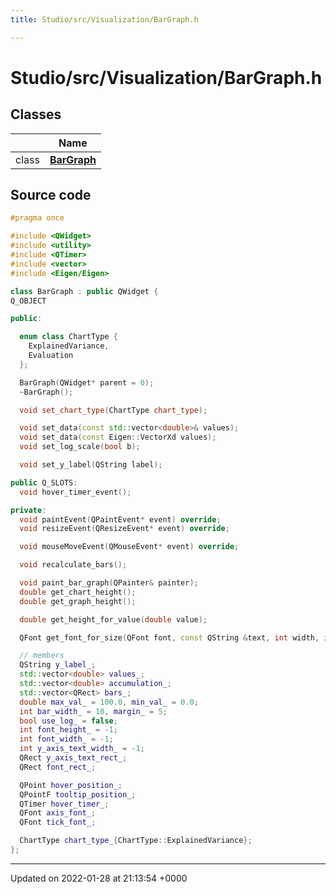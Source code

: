 ```yaml
---
title: Studio/src/Visualization/BarGraph.h

---
```


# Studio/src/Visualization/BarGraph.h



## Classes

|                | Name           |
| -------------- | -------------- |
| class | **[BarGraph](../Classes/classBarGraph.md)**  |




## Source code

```cpp
#pragma once

#include <QWidget>
#include <utility>
#include <QTimer>
#include <vector>
#include <Eigen/Eigen>

class BarGraph : public QWidget {
Q_OBJECT

public:

  enum class ChartType {
    ExplainedVariance,
    Evaluation
  };

  BarGraph(QWidget* parent = 0);
  ~BarGraph();

  void set_chart_type(ChartType chart_type);

  void set_data(const std::vector<double>& values);
  void set_data(const Eigen::VectorXd values);
  void set_log_scale(bool b);

  void set_y_label(QString label);

public Q_SLOTS:
  void hover_timer_event();

private:
  void paintEvent(QPaintEvent* event) override;
  void resizeEvent(QResizeEvent* event) override;

  void mouseMoveEvent(QMouseEvent* event) override;

  void recalculate_bars();

  void paint_bar_graph(QPainter& painter);
  double get_chart_height();
  double get_graph_height();

  double get_height_for_value(double value);

  QFont get_font_for_size(QFont font, const QString &text, int width, int height);

  // members
  QString y_label_;
  std::vector<double> values_;
  std::vector<double> accumulation_;
  std::vector<QRect> bars_;
  double max_val_ = 100.0, min_val_ = 0.0;
  int bar_width_ = 10, margin_ = 5;
  bool use_log_ = false;
  int font_height_ = -1;
  int font_width_ = -1;
  int y_axis_text_width_ = -1;
  QRect y_axis_text_rect_;
  QRect font_rect_;

  QPoint hover_position_;
  QPointF tooltip_position_;
  QTimer hover_timer_;
  QFont axis_font_;
  QFont tick_font_;

  ChartType chart_type_{ChartType::ExplainedVariance};
};
```


-------------------------------

Updated on 2022-01-28 at 21:13:54 +0000
